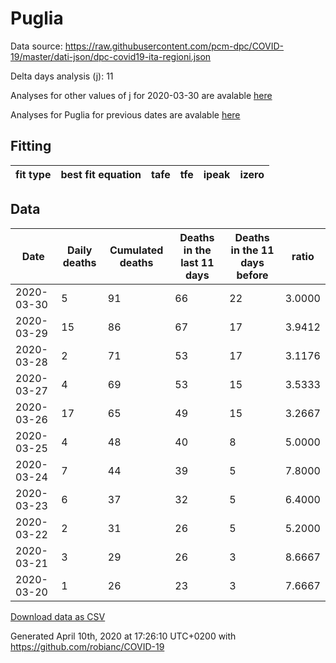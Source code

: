 # Puglia

Data source: https://raw.githubusercontent.com/pcm-dpc/COVID-19/master/dati-json/dpc-covid19-ita-regioni.json

Delta days analysis (j): 11

Analyses for other values of j for 2020-03-30 are avalable [here](../README.md)

Analyses for Puglia for previous dates are avalable [here](../../README.md)

## Fitting 
|fit type|best fit equation|tafe|tfe|ipeak|izero|
|-------|-----|--------|------|---|---|

## Data
|Date|Daily deaths|Cumulated deaths|Deaths in the last 11 days|Deaths in the 11 days before|ratio|
|----|----------|-----------|-------|--------------------|-----|
|2020-03-30|5|91|66|22|3.0000|
|2020-03-29|15|86|67|17|3.9412|
|2020-03-28|2|71|53|17|3.1176|
|2020-03-27|4|69|53|15|3.5333|
|2020-03-26|17|65|49|15|3.2667|
|2020-03-25|4|48|40|8|5.0000|
|2020-03-24|7|44|39|5|7.8000|
|2020-03-23|6|37|32|5|6.4000|
|2020-03-22|2|31|26|5|5.2000|
|2020-03-21|3|29|26|3|8.6667|
|2020-03-20|1|26|23|3|7.6667|

[Download data as CSV](COVID-19_puglia_j11_2020-03-30.csv)

Generated April 10th, 2020 at 17:26:10 UTC+0200 with https://github.com/robianc/COVID-19
